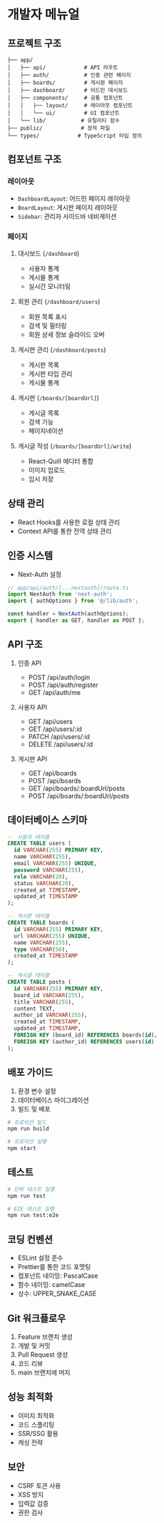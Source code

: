 # 개발자 메뉴얼

## 프로젝트 구조
```
├── app/
│   ├── api/            # API 라우트
│   ├── auth/           # 인증 관련 페이지
│   ├── boards/         # 게시판 페이지
│   ├── dashboard/      # 어드민 대시보드
│   ├── components/     # 공통 컴포넌트
│   │   ├── layout/     # 레이아웃 컴포넌트
│   │   └── ui/         # UI 컴포넌트
│   └── lib/           # 유틸리티 함수
├── public/            # 정적 파일
└── types/            # TypeScript 타입 정의
```

## 컴포넌트 구조

### 레이아웃
- `DashboardLayout`: 어드민 페이지 레이아웃
- `BoardLayout`: 게시판 페이지 레이아웃
- `Sidebar`: 관리자 사이드바 네비게이션

### 페이지
1. 대시보드 (`/dashboard`)
   - 사용자 통계
   - 게시물 통계
   - 실시간 모니터링

2. 회원 관리 (`/dashboard/users`)
   - 회원 목록 표시
   - 검색 및 필터링
   - 회원 상세 정보 슬라이드 오버

3. 게시판 관리 (`/dashboard/posts`)
   - 게시판 목록
   - 게시판 타입 관리
   - 게시물 통계

4. 게시판 (`/boards/[boardUrl]`)
   - 게시글 목록
   - 검색 기능
   - 페이지네이션

5. 게시글 작성 (`/boards/[boardUrl]/write`)
   - React-Quill 에디터 통합
   - 이미지 업로드
   - 임시 저장

## 상태 관리
- React Hooks를 사용한 로컬 상태 관리
- Context API를 통한 전역 상태 관리

## 인증 시스템
- Next-Auth 설정
```typescript
// app/api/auth/[...nextauth]/route.ts
import NextAuth from 'next-auth';
import { authOptions } from '@/lib/auth';

const handler = NextAuth(authOptions);
export { handler as GET, handler as POST };
```

## API 구조
1. 인증 API
   - POST /api/auth/login
   - POST /api/auth/register
   - GET /api/auth/me

2. 사용자 API
   - GET /api/users
   - GET /api/users/:id
   - PATCH /api/users/:id
   - DELETE /api/users/:id

3. 게시판 API
   - GET /api/boards
   - POST /api/boards
   - GET /api/boards/:boardUrl/posts
   - POST /api/boards/:boardUrl/posts

## 데이터베이스 스키마
```sql
-- 사용자 테이블
CREATE TABLE users (
  id VARCHAR(255) PRIMARY KEY,
  name VARCHAR(255),
  email VARCHAR(255) UNIQUE,
  password VARCHAR(255),
  role VARCHAR(20),
  status VARCHAR(20),
  created_at TIMESTAMP,
  updated_at TIMESTAMP
);

-- 게시판 테이블
CREATE TABLE boards (
  id VARCHAR(255) PRIMARY KEY,
  url VARCHAR(255) UNIQUE,
  name VARCHAR(255),
  type VARCHAR(50),
  created_at TIMESTAMP
);

-- 게시글 테이블
CREATE TABLE posts (
  id VARCHAR(255) PRIMARY KEY,
  board_id VARCHAR(255),
  title VARCHAR(255),
  content TEXT,
  author_id VARCHAR(255),
  created_at TIMESTAMP,
  updated_at TIMESTAMP,
  FOREIGN KEY (board_id) REFERENCES boards(id),
  FOREIGN KEY (author_id) REFERENCES users(id)
);
```

## 배포 가이드
1. 환경 변수 설정
2. 데이터베이스 마이그레이션
3. 빌드 및 배포
```bash
# 프로덕션 빌드
npm run build

# 프로덕션 실행
npm start
```

## 테스트
```bash
# 단위 테스트 실행
npm run test

# E2E 테스트 실행
npm run test:e2e
```

## 코딩 컨벤션
- ESLint 설정 준수
- Prettier를 통한 코드 포맷팅
- 컴포넌트 네이밍: PascalCase
- 함수 네이밍: camelCase
- 상수: UPPER_SNAKE_CASE

## Git 워크플로우
1. Feature 브랜치 생성
2. 개발 및 커밋
3. Pull Request 생성
4. 코드 리뷰
5. main 브랜치에 머지

## 성능 최적화
- 이미지 최적화
- 코드 스플리팅
- SSR/SSG 활용
- 캐싱 전략

## 보안
- CSRF 토큰 사용
- XSS 방지
- 입력값 검증
- 권한 검사 